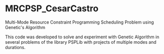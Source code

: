 # MRCPSP_CesarCastro
Multi-Mode Resource Constraint Programming Scheduling Problem using Genetic's Algorithm

This code was developed to solve and experiment with Genetic Algorithm in several problems of the library PSPLib with projects of multiple modes and durations. 
